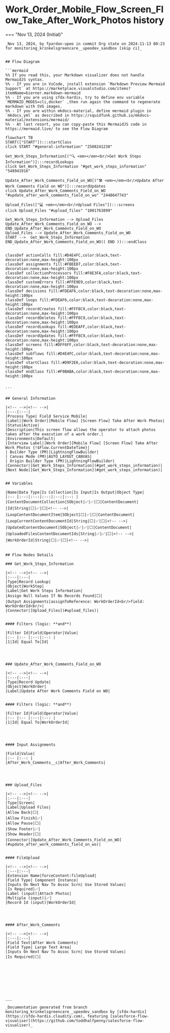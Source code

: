 # Work_Order_Mobile_Flow_Screen_Flow_Take_After_Work_Photos history

<!-- This page has been generated to be viewed with mkdocs-material, you can not view it just as markdown . Activate tab plugin following the doc at https://squidfunk.github.io/mkdocs-material/reference/content-tabs/ -->

=== "Nov 13, 2024 (Initial)"

    _Nov 13, 2024, by fpardon-upeo in commit Org state on 2024-11-13 00:23 for monitoring_krinkelsgreencare__upeodev_sandbox [skip ci]_

    
    ## Flow Diagram
    
    ```mermaid
    %% If you read this, your Markdown visualizer does not handle MermaidJS syntax.
    %% - If you are in VsCode, install extension `Markdown Preview Mermaid Support` at https://marketplace.visualstudio.com/items?itemName=bierner.markdown-mermaid
    %% - If you are using sfdx-hardis, try to define env variable `MERMAID_MODES=cli,docker` ,then run again the command to regenerate markdown with SVG images.
    %% - If you are within mkdocs-material, define mermaid plugin in `mkdocs.yml` as described in https://squidfunk.github.io/mkdocs-material/extensions/mermaid/
    %% - At last resort, you can copy-paste this MermaidJS code in https://mermaid.live/ to see the Flow Diagram
    
    flowchart TB
    START(["START"]):::startClass
    click START "#general-information" "2508241230"
    
    Get_Work_Steps_Information[("🔍 <em></em><br/>Get Work Steps Information")]:::recordLookups
    click Get_Work_Steps_Information "#get_work_steps_information" "548941916"
    
    Update_After_Work_Comments_Field_on_WO[("🛠️ <em></em><br/>Update After Work Comments Field on WO")]:::recordUpdates
    click Update_After_Work_Comments_Field_on_WO "#update_after_work_comments_field_on_wo" "2448647743"
    
    Upload_Files(["💻 <em></em><br/>Upload Files"]):::screens
    click Upload_Files "#upload_files" "1001763899"
    
    Get_Work_Steps_Information --> Upload_Files
    Update_After_Work_Comments_Field_on_WO --> END_Update_After_Work_Comments_Field_on_WO
    Upload_Files --> Update_After_Work_Comments_Field_on_WO
    START -->  Get_Work_Steps_Information
    END_Update_After_Work_Comments_Field_on_WO(( END )):::endClass
    
    
    classDef actionCalls fill:#D4E4FC,color:black,text-decoration:none,max-height:100px
    classDef assignments fill:#FBEED7,color:black,text-decoration:none,max-height:100px
    classDef collectionProcessors fill:#F0E3FA,color:black,text-decoration:none,max-height:100px
    classDef customErrors fill:#FFE9E9,color:black,text-decoration:none,max-height:100px
    classDef decisions fill:#FDEAF6,color:black,text-decoration:none,max-height:100px
    classDef loops fill:#FDEAF6,color:black,text-decoration:none,max-height:100px
    classDef recordCreates fill:#FFF8C9,color:black,text-decoration:none,max-height:100px
    classDef recordDeletes fill:#FFF8C9,color:black,text-decoration:none,max-height:100px
    classDef recordLookups fill:#EDEAFF,color:black,text-decoration:none,max-height:100px
    classDef recordUpdates fill:#FFF8C9,color:black,text-decoration:none,max-height:100px
    classDef screens fill:#DFF6FF,color:black,text-decoration:none,max-height:100px
    classDef subflows fill:#D4E4FC,color:black,text-decoration:none,max-height:100px
    classDef startClass fill:#D9F2E6,color:black,text-decoration:none,max-height:100px
    classDef endClass fill:#F9BABA,color:black,text-decoration:none,max-height:100px
    
    
    ```
    
    ## General Information
    
    |<!-- -->|<!-- -->|
    |:---|:---|
    |Process Type| Field Service Mobile|
    |Label|[Work Order][Mobile Flow] [Screen Flow] Take After Work Photos|
    |Status|Active|
    |Description|This screen flow allows the operator to attach photos taken after the execution of a work order.|
    |Environments|Default|
    |Interview Label|[Work Order][Mobile Flow] [Screen Flow] Take After Work Photos {!$Flow.CurrentDateTime}|
    | Builder Type (PM)|LightningFlowBuilder|
    | Canvas Mode (PM)|AUTO_LAYOUT_CANVAS|
    | Origin Builder Type (PM)|LightningFlowBuilder|
    |Connector|[Get_Work_Steps_Information](#get_work_steps_information)|
    |Next Node|[Get_Work_Steps_Information](#get_work_steps_information)|
    
    
    ## Variables
    
    |Name|Data Type|Is Collection|Is Input|Is Output|Object Type|
    |:-- |:--:|:--:|:--:|:--:|:--: |
    |ContentDocumentCollection|SObject|✅|✅|⬜|ContentDocument|
    |Id|String|⬜|✅|⬜|<!-- -->|
    |LoopContentDocumentItem|SObject|⬜|✅|⬜|ContentDocument|
    |LoopCurrentContentDocumentId|String|⬜|✅|⬜|<!-- -->|
    |UpdatedContentDocument|SObject|✅|✅|⬜|ContentDocument|
    |UploadedFilesContentDocumentIds|String|✅|✅|⬜|<!-- -->|
    |WorkOrderId|String|⬜|✅|⬜|<!-- -->|
    
    
    ## Flow Nodes Details
    
    ### Get_Work_Steps_Information
    
    |<!-- -->|<!-- -->|
    |:---|:---|
    |Type|Record Lookup|
    |Object|WorkStep|
    |Label|Get Work Steps Information|
    |Assign Null Values If No Records Found|⬜|
    |Output Assignments|assignToReference: WorkOrderId<br/>field: WorkOrderId<br/>|
    |Connector|[Upload_Files](#upload_files)|
    
    
    #### Filters (logic: **and**)
    
    |Filter Id|Field|Operator|Value|
    |:-- |:-- |:--:|:--: |
    |1|Id| Equal To|Id|
    
    
    
    
    ### Update_After_Work_Comments_Field_on_WO
    
    |<!-- -->|<!-- -->|
    |:---|:---|
    |Type|Record Update|
    |Object|WorkOrder|
    |Label|Update After Work Comments Field on WO|
    
    
    #### Filters (logic: **and**)
    
    |Filter Id|Field|Operator|Value|
    |:-- |:-- |:--:|:--: |
    |1|Id| Equal To|WorkOrderId|
    
    
    
    
    #### Input Assignments
    
    |Field|Value|
    |:-- |:--: |
    |After_Work_Comments__c|After_Work_Comments|
    
    
    
    
    ### Upload_Files
    
    |<!-- -->|<!-- -->|
    |:---|:---|
    |Type|Screen|
    |Label|Upload Files|
    |Allow Back|⬜|
    |Allow Finish|✅|
    |Allow Pause|⬜|
    |Show Footer|✅|
    |Show Header|⬜|
    |Connector|[Update_After_Work_Comments_Field_on_WO](#update_after_work_comments_field_on_wo)|
    
    
    #### FileUpload
    
    |<!-- -->|<!-- -->|
    |:---|:---|
    |Extension Name|forceContent:fileUpload|
    |Field Type| Component Instance|
    |Inputs On Next Nav To Assoc Scrn| Use Stored Values|
    |Is Required|✅|
    |Label (input)|Attach Photos|
    |Multiple (input)|✅|
    |Record Id (input)|WorkOrderId|
    
    
    
    
    #### After_Work_Comments
    
    |<!-- -->|<!-- -->|
    |:---|:---|
    |Field Text|After Work Comments|
    |Field Type| Large Text Area|
    |Inputs On Next Nav To Assoc Scrn| Use Stored Values|
    |Is Required|⬜|
    
    
    
    
    
    
    
    
    ___
    
    _Documentation generated from branch monitoring_krinkelsgreencare__upeodev_sandbox by [sfdx-hardis](https://sfdx-hardis.cloudity.com), featuring [salesforce-flow-visualiser](https://github.com/toddhalfpenny/salesforce-flow-visualiser)_

